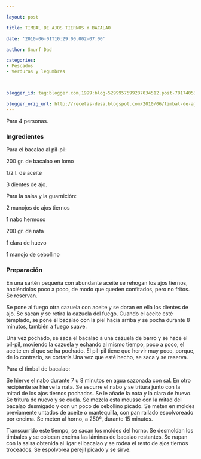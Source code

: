 ```yaml
---

layout: post

title: TIMBAL DE AJOS TIERNOS Y BACALAO

date: '2010-06-01T10:29:00.002-07:00'

author: Smurf Dad

categories:
- Pescados
- Verduras y legumbres



blogger_id: tag:blogger.com,1999:blog-5299957599287034512.post-7817405396515881896

blogger_orig_url: http://recetas-desa.blogspot.com/2010/06/timbal-de-ajos-tiernos-y-bacalao.html
---
```


Para 4 personas.

<h3>Ingredientes</h3>

Para el bacalao al pil-pil:

200 gr. de bacalao en lomo

1/2 l. de aceite

3 dientes de ajo.

Para la salsa y la guarnición:

2 manojos de ajos tiernos

1 nabo hermoso

200 gr. de nata

1 clara de huevo

1 manojo de cebollino

<h3>Preparación</h3>

En una sartén pequeña con abundante aceite se rehogan los ajos tiernos, haciéndolos poco a poco, de modo que queden confitados, pero no fritos. Se reservan.

Se pone al fuego otra cazuela con aceite y se doran en ella los dientes de ajo. Se sacan y se retira la cazuela del fuego. Cuando el aceite esté templado, se pone el bacalao con la piel hacia arriba y se pocha durante 8 minutos, también a fuego suave.

Una vez pochado, se saca el bacalao a una cazuela de barro y se hace el pil-pil, moviendo la cazuela y echando al mismo tiempo, poco a poco, el aceite en el que se ha pochado. El pil-pil tiene que hervir muy poco, porque, de lo contrario, se cortaría.Una vez que esté hecho, se saca y se reserva.

Para el timbal de bacalao:

Se hierve el nabo durante 7 u 8 minutos en agua sazonada con sal. En otro recipiente se hierve la nata. Se escurre el nabo y se tritura junto con la mitad de los ajos tiernos pochados. Se le añade la nata y la clara de huevo. Se tritura de nuevo y se cuela. Se mezcla esta mousse con la mitad del bacalao desmigado y con un poco de cebollino picado. Se meten en moldes previamente untados de aceite o mantequilla, con pan rallado espolvoreado por encima. Se meten al horno, a 250º, durante 15 minutos.

Transcurrido este tiempo, se sacan los moldes del horno. Se desmoldan los timbales y se colocan encima las láminas de bacalao restantes. Se napan con la salsa obtenida al ligar el bacalao y se rodea el resto de ajos tiernos troceados. Se espolvorea perejil picado y se sirve.